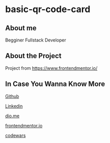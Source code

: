 # basic-qr-code-card

## About me 
Begginer Fullstack Developer 

## About the Project
Project from https://www.frontendmentor.io/

## In Case You Wanna Know More
[Github](https://github.com/gabrieldsalv)

[Linkedin](https://www.linkedin.com/in/gabrieldsalvarenga)

[dio.me](https://web.dio.me/users/gabriel_dsalvarenga/?tab=skills)

[frontendmentor.io](https://www.frontendmentor.io/profile/gabrieldsalv)

[codewars](https://www.codewars.com/users/gabrielzalv)

